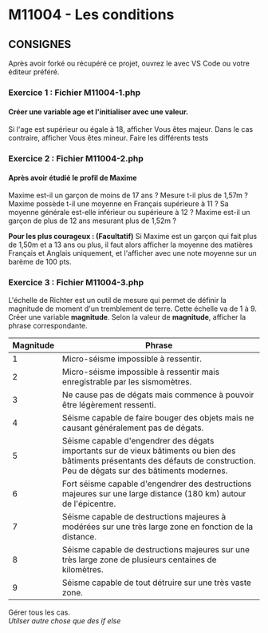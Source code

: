 # M11004 - Les conditions

## CONSIGNES

Après avoir forké ou récupéré ce projet, ouvrez le avec VS Code ou votre éditeur préféré.

### Exercice 1 : Fichier M11004-1.php

#### Créer une variable age et l'initialiser avec une valeur.

Si l'age est supérieur ou égale à 18, afficher Vous êtes majeur.
Dans le cas contraire, afficher Vous êtes mineur.
Faire les différents tests

### Exercice 2 : Fichier M11004-2.php

#### Après avoir étudié le profil de Maxime

Maxime est-il un garçon de moins de 17 ans ?
Mesure t-il plus de 1,57m ?
Maxime possède t-il une moyenne en Français supérieure à 11 ?
Sa moyenne générale est-elle inférieur ou supérieure à 12 ?
Maxime est-il un garçon de plus de 12 ans mesurant plus de 1,52m ?

**Pour les plus courageux : (Facultatif\)**
Si Maxime est un garçon qui fait plus de 1,50m et a 13 ans ou plus, il faut alors afficher la moyenne des matières Français et Anglais uniquement, et l'afficher avec une note moyenne sur un barème de 100 pts.

### Exercice 3 : Fichier M11004-3.php

L'échelle de Richter est un outil de mesure qui permet de définir la magnitude de moment d'un tremblement de terre. Cette échelle va de 1 à 9.  
Créer une variable **magnitude**. Selon la valeur de **magnitude**, afficher la phrase correspondante.

| Magnitude | Phrase                                                                                                                                                                           |
| --------- | -------------------------------------------------------------------------------------------------------------------------------------------------------------------------------- |
| 1         | Micro-séisme impossible à ressentir.                                                                                                                                             |
| 2         | Micro-séisme impossible à ressentir mais enregistrable par les sismomètres.                                                                                                      |
| 3         | Ne cause pas de dégats mais commence à pouvoir être légèrement ressenti.                                                                                                         |
| 4         | Séisme capable de faire bouger des objets mais ne causant généralement pas de dégats.                                                                                            |
| 5         | Séisme capable d'engendrer des dégats importants sur de vieux bâtiments ou bien des bâtiments présentants des défauts de construction. Peu de dégats sur des bâtiments modernes. |
| 6         | Fort séisme capable d'engendrer des destructions majeures sur une large distance (180 km) autour de l'épicentre.                                                                 |
| 7         | Séisme capable de destructions majeures à modérées sur une très large zone en fonction de la distance.                                                                           |
| 8         | Séisme capable de destructions majeures sur une très large zone de plusieurs centaines de kilomètres.                                                                            |
| 9         | Séisme capable de tout détruire sur une très vaste zone.                                                                                                                         |

Gérer tous les cas.  
_Utilser autre chose que des if else_
